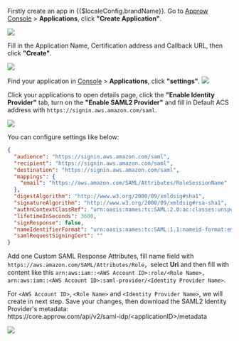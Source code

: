 <IntegrationDetailCard :title="`Configure Approw SAML2 IdP`">

Firstly create an app in {{$localeConfig.brandName}}. Go to [Approw Console](https://console.approw.com) > **Applications**, click **"Create Application"**.

![](~@imagesEnUs/integration/ali-cloud/1-4.jpg)

Fill in the Application Name, Certification address and Callback URL, then click **"Create"**.

![](~@imagesEnUs/integration/tencent-cloud/1-1.jpg)

Find your application in [Console](https://console.approw.com/) > **Applications**, click **"settings"**.
![](~@imagesEnUs/integration/aws/1-1.png)

Click your applications to open details page, click the **"Enable Identity Provider"** tab, turn on the **"Enable SAML2 Provider"** and fill in Default ACS address with `https://signin.aws.amazon.com/saml`.

![](~@imagesEnUs/integration/aws/1-2.png)

You can configure settings like below:

```json
{
  "audience": "https://signin.aws.amazon.com/saml",
  "recipient": "https://signin.aws.amazon.com/saml",
  "destination": "https://signin.aws.amazon.com/saml",
  "mappings": {
    "email": "https://aws.amazon.com/SAML/Attributes/RoleSessionName"
  },
  "digestAlgorithm": "http://www.w3.org/2000/09/xmldsig#sha1",
  "signatureAlgorithm": "http://www.w3.org/2000/09/xmldsig#rsa-sha1",
  "authnContextClassRef": "urn:oasis:names:tc:SAML:2.0:ac:classes:unspecified",
  "lifetimeInSeconds": 3600,
  "signResponse": false,
  "nameIdentifierFormat": "urn:oasis:names:tc:SAML:1.1:nameid-format:emailAddress",
  "samlRequestSigningCert": ""
}
```

Add one Custom SAML Response Attributes, fill name field with `https://aws.amazon.com/SAML/Attributes/Role`，select **Uri** and then fill with content like this `arn:aws:iam::<AWS Account ID>:role/<Role Name>, arn:aws:iam::<AWS Account ID>:saml-provider/<Identity Provider Name>`.

For `<AWS Account ID>`, `<Role Name>` and `<Identity Provider Name>`, we will create in next step.
Save your changes, then download the SAML2 Identity Provider's metadata:<br>
https<span>://core<span>.approw.com<span>/api/v2/saml-idp/<applicationID\>/metadata

![](~@imagesEnUs/integration/aws/1-3.png)

</IntegrationDetailCard>
